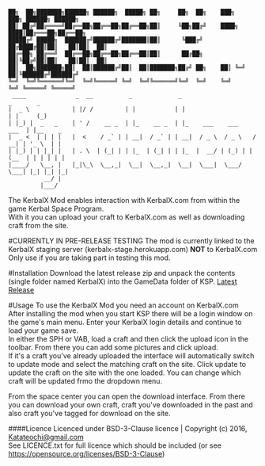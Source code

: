 

    ██╗  ██╗███████╗██████╗ ██████╗  █████╗ ██╗     ██╗  ██╗    ███╗   ███╗ ██████╗ ██████╗ 
    ██║ ██╔╝██╔════╝██╔══██╗██╔══██╗██╔══██╗██║     ╚██╗██╔╝    ████╗ ████║██╔═══██╗██╔══██╗
    █████╔╝ █████╗  ██████╔╝██████╔╝███████║██║      ╚███╔╝     ██╔████╔██║██║   ██║██║  ██║
    ██╔═██╗ ██╔══╝  ██╔══██╗██╔══██╗██╔══██║██║      ██╔██╗     ██║╚██╔╝██║██║   ██║██║  ██║
    ██║  ██╗███████╗██║  ██║██████╔╝██║  ██║███████╗██╔╝ ██╗    ██║ ╚═╝ ██║╚██████╔╝██████╔╝
    ╚═╝  ╚═╝╚══════╝╚═╝  ╚═╝╚═════╝ ╚═╝  ╚═╝╚══════╝╚═╝  ╚═╝    ╚═╝     ╚═╝ ╚═════╝ ╚═════╝ 
     ____              _  __          _             _                           _       _ 
    |  _ \            | |/ /         | |           | |                         | |     (_)
    | |_) |  _   _    | ' /    __ _  | |_    __ _  | |_    ___    ___     ___  | |__    _ 
    |  _ <  | | | |   |  <    / _` | | __|  / _` | | __|  / _ \  / _ \   / __| | '_ \  | |
    | |_) | | |_| |   | . \  | (_| | | |_  | (_| | | |_  |  __/ | (_) | | (__  | | | | | |
    |____/   \__, |   |_|\_\  \__,_|  \__|  \__,_|  \__|  \___|  \___/   \___| |_| |_| |_|
              __/ |                                                                       
             |___/                                                                      

The KerbalX Mod enables interaction with KerbalX.com from within the game Kerbal Space Program.    
With it you can upload your craft to KerbalX.com as well as downloading craft from the site.

#CURRENTLY IN PRE-RELEASE TESTING
The mod is currently linked to the KerbalX staging server (kerbalx-stage.herokuapp.com) **NOT** to KerbalX.com    
Only use if you are taking part in testing this mod.


#Installation
Download the latest release zip and unpack the contents (single folder named KerbalX) into the GameData folder of KSP.
[Latest Release](https://github.com/Sujimichi/KerbalXMod/releases/tag/0.0.2)

#Usage
To use the KerbalX Mod you need an account on KerbalX.com    
After installing the mod when you start KSP there will be a login window on the game's main menu.  Enter your KerbalX login details and continue to load your game save.  
In either the SPH or VAB, load a craft and then click the upload icon in the toolbar.  From there you can add some pictures and click upload.  
If it's a craft you've already uploaded the interface will automatically switch to update mode and select the matching craft on the site. Click update to update the craft on the site with the one loaded.  You can change which craft will be updated frmo the dropdown menu.

From the space center you can open the download interface. From there you can download your own craft, craft you've downloaded in the past and also craft you've tagged for download on the site.  

####Licence
Licenced under BSD-3-Clause licence | Copyright (c) 2016, <Katateochi@gmail.com>    
See LICENCE.txt for full licence which should be included (or see https://opensource.org/licenses/BSD-3-Clause)

